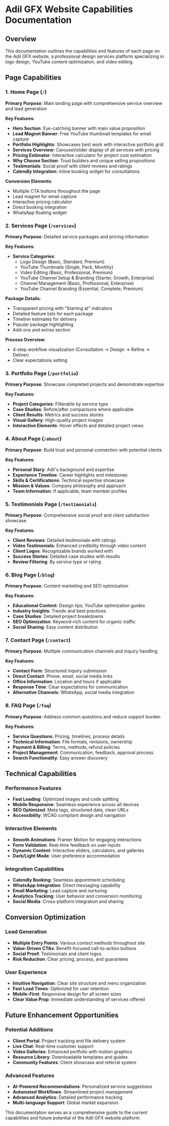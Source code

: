 # Adil GFX Website Capabilities Documentation

## Overview
This documentation outlines the capabilities and features of each page on the Adil GFX website, a professional design services platform specializing in logo design, YouTube content optimization, and video editing.

## Page Capabilities

### 1. Home Page (`/`)
**Primary Purpose**: Main landing page with comprehensive service overview and lead generation

**Key Features**:
- **Hero Section**: Eye-catching banner with main value proposition
- **Lead Magnet Banner**: Free YouTube thumbnail templates for email capture
- **Portfolio Highlights**: Showcases best work with interactive portfolio grid
- **Services Overview**: Carousel/slider display of all services with pricing
- **Pricing Estimator**: Interactive calculator for project cost estimation
- **Why Choose Section**: Trust builders and unique selling propositions
- **Testimonials**: Social proof with client reviews and ratings
- **Calendly Integration**: Inline booking widget for consultations

**Conversion Elements**:
- Multiple CTA buttons throughout the page
- Lead magnet for email capture
- Interactive pricing calculator
- Direct booking integration
- WhatsApp floating widget

### 2. Services Page (`/services`)
**Primary Purpose**: Detailed service packages and pricing information

**Key Features**:
- **Service Categories**: 
  - Logo Design (Basic, Standard, Premium)
  - YouTube Thumbnails (Single, Pack, Monthly)
  - Video Editing (Basic, Professional, Premium)
  - YouTube Channel Setup & Branding (Starter, Growth, Enterprise)
  - Channel Management (Basic, Professional, Enterprise)
  - YouTube Channel Branding (Essential, Complete, Premium)

**Package Details**:
- Transparent pricing with "Starting at" indicators
- Detailed feature lists for each package
- Timeline estimates for delivery
- Popular package highlighting
- Add-ons and extras section

**Process Overview**:
- 4-step workflow visualization (Consultation → Design → Refine → Deliver)
- Clear expectations setting

### 3. Portfolio Page (`/portfolio`)
**Primary Purpose**: Showcase completed projects and demonstrate expertise

**Key Features**:
- **Project Categories**: Filterable by service type
- **Case Studies**: Before/after comparisons where applicable
- **Client Results**: Metrics and success stories
- **Visual Gallery**: High-quality project images
- **Interactive Elements**: Hover effects and detailed project views

### 4. About Page (`/about`)
**Primary Purpose**: Build trust and personal connection with potential clients

**Key Features**:
- **Personal Story**: Adil's background and expertise
- **Experience Timeline**: Career highlights and milestones
- **Skills & Certifications**: Technical expertise showcase
- **Mission & Values**: Company philosophy and approach
- **Team Information**: If applicable, team member profiles

### 5. Testimonials Page (`/testimonials`)
**Primary Purpose**: Comprehensive social proof and client satisfaction showcase

**Key Features**:
- **Client Reviews**: Detailed testimonials with ratings
- **Video Testimonials**: Enhanced credibility through video content
- **Client Logos**: Recognizable brands worked with
- **Success Stories**: Detailed case studies with results
- **Review Filtering**: By service type or rating

### 6. Blog Page (`/blog`)
**Primary Purpose**: Content marketing and SEO optimization

**Key Features**:
- **Educational Content**: Design tips, YouTube optimization guides
- **Industry Insights**: Trends and best practices
- **Case Studies**: Detailed project breakdowns
- **SEO Optimization**: Keyword-rich content for organic traffic
- **Social Sharing**: Easy content distribution

### 7. Contact Page (`/contact`)
**Primary Purpose**: Multiple communication channels and inquiry handling

**Key Features**:
- **Contact Form**: Structured inquiry submission
- **Direct Contact**: Phone, email, social media links
- **Office Information**: Location and hours if applicable
- **Response Time**: Clear expectations for communication
- **Alternative Channels**: WhatsApp, social media integration

### 8. FAQ Page (`/faq`)
**Primary Purpose**: Address common questions and reduce support burden

**Key Features**:
- **Service Questions**: Pricing, timelines, process details
- **Technical Information**: File formats, revisions, ownership
- **Payment & Billing**: Terms, methods, refund policies
- **Project Management**: Communication, feedback, approval process
- **Search Functionality**: Easy answer discovery

## Technical Capabilities

### Performance Features
- **Fast Loading**: Optimized images and code splitting
- **Mobile Responsive**: Seamless experience across all devices
- **SEO Optimized**: Meta tags, structured data, clean URLs
- **Accessibility**: WCAG compliant design and navigation

### Interactive Elements
- **Smooth Animations**: Framer Motion for engaging interactions
- **Form Validation**: Real-time feedback on user inputs
- **Dynamic Content**: Interactive sliders, calculators, and galleries
- **Dark/Light Mode**: User preference accommodation

### Integration Capabilities
- **Calendly Booking**: Seamless appointment scheduling
- **WhatsApp Integration**: Direct messaging capability
- **Email Marketing**: Lead capture and nurturing
- **Analytics Tracking**: User behavior and conversion monitoring
- **Social Media**: Cross-platform integration and sharing

## Conversion Optimization

### Lead Generation
- **Multiple Entry Points**: Various contact methods throughout site
- **Value-Driven CTAs**: Benefit-focused call-to-action buttons
- **Social Proof**: Testimonials and client logos
- **Risk Reduction**: Clear pricing, process, and guarantees

### User Experience
- **Intuitive Navigation**: Clear site structure and menu organization
- **Fast Load Times**: Optimized for user retention
- **Mobile-First**: Responsive design for all screen sizes
- **Clear Value Prop**: Immediate understanding of services offered

## Future Enhancement Opportunities

### Potential Additions
- **Client Portal**: Project tracking and file delivery system
- **Live Chat**: Real-time customer support
- **Video Galleries**: Enhanced portfolio with motion graphics
- **Resource Library**: Downloadable templates and guides
- **Community Features**: Client showcase and referral system

### Advanced Features
- **AI-Powered Recommendations**: Personalized service suggestions
- **Automated Workflows**: Streamlined project management
- **Advanced Analytics**: Detailed performance tracking
- **Multi-language Support**: Global market expansion

This documentation serves as a comprehensive guide to the current capabilities and future potential of the Adil GFX website platform.